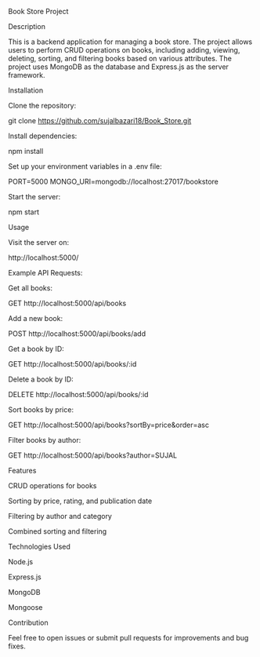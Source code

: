Book Store Project

Description

This is a backend application for managing a book store. The project allows users to perform CRUD operations on books, including adding, viewing, deleting, sorting, and filtering books based on various attributes. The project uses MongoDB as the database and Express.js as the server framework.

Installation

Clone the repository:

git clone https://github.com/sujalbazari18/Book_Store.git

Install dependencies:

npm install

Set up your environment variables in a .env file:

PORT=5000
MONGO_URI=mongodb://localhost:27017/bookstore

Start the server:

npm start

Usage

Visit the server on:

http://localhost:5000/

Example API Requests:

Get all books:

GET http://localhost:5000/api/books

Add a new book:

POST http://localhost:5000/api/books/add

Get a book by ID:

GET http://localhost:5000/api/books/:id

Delete a book by ID:

DELETE http://localhost:5000/api/books/:id

Sort books by price:

GET http://localhost:5000/api/books?sortBy=price&order=asc

Filter books by author:

GET http://localhost:5000/api/books?author=SUJAL

Features

CRUD operations for books

Sorting by price, rating, and publication date

Filtering by author and category

Combined sorting and filtering

Technologies Used

Node.js

Express.js

MongoDB

Mongoose

Contribution

Feel free to open issues or submit pull requests for improvements and bug fixes.
